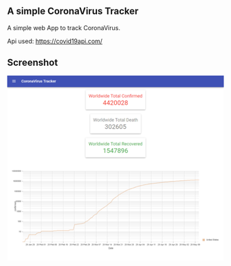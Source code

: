 ## A simple CoronaVirus Tracker

A simple web App to track CoronaVirus.

Api used: https://covid19api.com/

## Screenshot

![Screenshot][logo]

[logo]: ./CoronaVirus.png